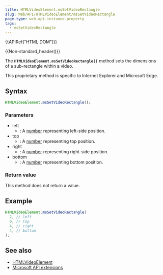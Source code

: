```yaml
---
title: HTMLVideoElement.msSetVideoRectangle
slug: Web/API/HTMLVideoElement/msSetVideoRectangle
page-type: web-api-instance-property
tags:
  - msSetVideoRectangle
---
```


{{APIRef("HTML DOM")}}

{{Non-standard_header()}}

The **`HTMLVideoElement.msSetVideoRectangle()`** method sets
the dimensions of a sub-rectangle within a video.

This proprietary method is specific to Internet Explorer and Microsoft Edge.

## Syntax

```js
HTMLVideoElement.msSetVideoRectangle();
```

### Parameters

- left
  - : A [number](/en-US/docs/Glossary/Number) representing left-side position.
- top
  - : A [number](/en-US/docs/Glossary/Number) representing top position.
- right
  - : A [number](/en-US/docs/Glossary/Number) representing right-side position.
- bottom
  - : A [number](/en-US/docs/Glossary/Number) representing bottom position.

### Return value

This method does not return a value.

## Example

```js
HTMLVideoElement.msSetVideoRectangle(
  2, // left
  0, // top
  4, // right
  4, // bottom
);
```

## See also

- [HTMLVideoElement](/en-US/docs/Web/API/HTMLVideoElement)
- [Microsoft API extensions](/en-US/docs/Web/API/Microsoft_Extensions)
